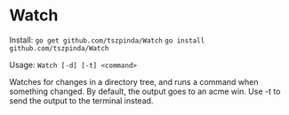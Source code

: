 Watch
=====

Install: 
``go get github.com/tszpinda/Watch``
``go install github.com/tszpinda/Watch``

Usage: ``Watch [-d] [-t] <command>``

Watches for changes in a directory tree, and runs a command when
something changed. By default, the output goes to an acme win.
Use -t to send the output to the terminal instead.
